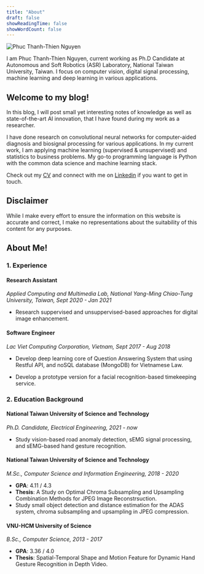 ```yaml
---
title: "About"
draft: false
showReadingTime: false
showWordCount: false
---
```


![Phuc Thanh-Thien Nguyen](/images/avatar-real.jpeg "Phuc Thanh-Thien Nguyen (Felix Nguyen), EE Ph.D. Candidate")

I am Phuc Thanh-Thien Nguyen, current working as Ph.D Candidate at Autonomous and Soft Robotics (ASR) Laboratory, National Taiwan University, Taiwan. I focus on computer vision, digital signal processing, machine learning and deep learning in various applications.

## Welcome to my blog!
In this blog, I will post small yet interesting notes of knowledge as well as state-of-the-art AI innovation, that I have found during my work as a researcher.

I have done research on convolutional neural networks for computer-aided diagnosis and biosignal processing for various applications. In my current work, I am applying machine learning (supervised & unsupervised) and statistics to business problems. My go-to programming language is Python with the common data science and machine learning stack.

Check out my [CV](https://visionbike.github.io/cv/) and connect with me on [Linkedin](https://linkedin.com/in/nttphuc/)​ if you want to get in touch.

## Disclaimer

While I make every effort to ensure the information on this website is accurate and correct, I make no representations about the suitability of this content for any purposes.

## About Me!

### 1. Experience

#### Research Assistant

*Applied Computing and Multimedia Lab, National Yang-Ming Chiao-Tung University, Taiwan, Sept 2020 - Jan 2021*

- Research suppervised and unsuppervised-based approaches for digital image enhancement.

#### Software Engineer

*Lac Viet Computing Corporation, Vietnam, Sept 2017 - Aug 2018*

- Develop deep learning core of Question Answering System that using Restful API, and noSQL database (MongoDB) for Vietnamese Law.

- Develop a prototype version for a facial recognition-based timekeeping service.

### 2. Education Background

#### National Taiwan University of Science and Technology

*Ph.D. Candidate, Electrical Engineering, 2021 - now*

- Study vision-based road anomaly detection, sEMG signal processing, and sEMG-based hand gesture recognition.

#### National Taiwan University of Science and Technology

*M.Sc., Computer Science and Information Engineering, 2018 - 2020*

- **GPA**: 4.11 / 4.3
- **Thesis**: A Study on Optimal Chroma Subsampling and Upsampling Combination Methods for JPEG Image Reconstrsuction.
- Study small object detection and distance estimation for the ADAS system, chroma subsampling and upsampling in JPEG compression.

#### VNU-HCM University of Science
*B.Sc., Computer Science, 2013 - 2017*

- **GPA**: 3.36 / 4.0
- **Thesis**: Spatial-Temporal Shape and Motion Feature for Dynamic Hand Gesture Recognition in Depth Video.
